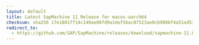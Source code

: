 ```yaml
---
layout: default
title: Latest SapMachine 11 Release for macos-aarch64
checksum: sha256 17e18017f14c140ae08fd9a1def5bac07523ae0cb908bf4a51ed53905b8ca012
redirect_to:
  - https://github.com/SAP/SapMachine/releases/download/sapmachine-11.0.24/sapmachine-jdk-11.0.24_macos-aarch64_bin.tar.gz
---
```

